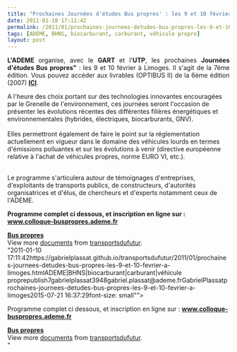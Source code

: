 ```yaml
---
title: "Prochaines Journées d'études Bus propres' : les 9 et 10 février à Limoges'"
date: 2011-01-10 17:11:42
permalink: /2011/01/prochaines-journees-detudes-bus-propres-les-9-et-10-fevrier-a-limoges.html
tags: [ADEME, BHNS, biocarburant, carburant, véhicule propre]
layout: post
---
```


<p><span style="font-family: Arial;font-size: small"><span style="font-family: Arial;font-size: small"> <p dir="ltr" style="text-align: justify"><strong>L'ADEME </strong>organise, avec le <strong>GART </strong>et l'<strong>UTP</strong>, les prochaines <strong>Journées d'études Bus propres"</strong> : les 9 et 10 février à Limoges. Il s'agit de la 7ème édition. Vous pouvez accéder aux livrables (OPTIBUS II) de la 6ème édition (2007) <strong><a href=""http://www2.ademe.fr/servlet/getDoc?cid=96&m=3&id=48657&p1=00&p2=12&ref=17597"" target=""_blank"">ICI</a></strong>.</p> </span></span></p> <p dir=""ltr"" style=""text-align: justify"">A l'heure des choix portant sur des technologies innovantes encouragées par le Grenelle de l'environnement, ces journées seront l'occasion de présenter les évolutions récentes des différentes filières énergétiques et environnementales (hybrides, électriques, biocarburants, GNV). <br /><br />Elles permettront également de faire le point sur la réglementation actuellement en vigueur dans le domaine des véhicules lourds en termes d'émissions polluantes et sur les évolutions à venir (directive européenne relative à l'achat de véhicules propres, norme EURO VI, etc.). </p>  <!--more-->  <br />Le programme s'articulera autour de témoignages d'entreprises, d'exploitants de transports publics, de constructeurs, d'autorités organisatrices et d'élus, de chercheurs et d'experts notamment ceux de l'ADEME. <p><strong><span style=""font-family: Arialfont-size: small""><span style=""font-family: Arialfont-size: small""><span style=""font-family: Arialfont-size: small""> <p>Programme complet ci dessous, et inscription en ligne sur : <a href=""http://trc.emv2.com/HS?a=ENX7CqBfLjRL8SA9MKLOmVfnGHxKD9SYJPcStGb5lw8W0bBhOG5mpqVsje_Hhe-s_FM3""><strong><span style=""text-decoration: underline""><strong><span style=""text-decoration: underline""><span style=""font-family: Arialcolor: #0000fffont-size: small""><strong><span style=""text-decoration: underline""><span style=""font-family: Arialcolor: #0000fffont-size: small""><strong><span style=""text-decoration: underline""><span style=""font-family: Arialcolor: #0000fffont-size: small"">www.colloque-buspropres.ademe.fr</span></span></strong></span></span></strong></span></span></strong></span></strong></a><span style=""font-family: Arialfont-size: small""> </span></p> </span></span></span></strong></p> <div id=""__ss_6506677"" style=""width: 477px""><strong style=""margin: 12px 0 4px""><a href=""http://www.slideshare.net/transportsdufutur/bus-propres"" title=""Bus propres"">Bus propres</a></strong>         <div style=""padding: 5px 0 12px"">View more <a href=""http://www.slideshare.net/"">documents</a> from <a href=""http://www.slideshare.net/transportsdufutur"">transportsdufutur</a>.</div> </div>"2011-01-10 17:11:42https://gabrielplassat.github.io/transportsdufutur/2011/01/prochaines-journees-detudes-bus-propres-les-9-et-10-fevrier-a-limoges.htmlADEME|BHNS|biocarburant|carburant|véhicule proprepublish7gabrielplassat3948gabriel.plassat@ademe.frGabrielPlassatprochaines-journees-detudes-bus-propres-les-9-et-10-fevrier-a-limoges2015-07-21 16:37:29font-size: small""> <p>Programme complet ci dessous, et inscription en ligne sur : <a href=""http://trc.emv2.com/HS?a=ENX7CqBfLjRL8SA9MKLOmVfnGHxKD9SYJPcStGb5lw8W0bBhOG5mpqVsje_Hhe-s_FM3""><strong><span style=""text-decoration: underline""><strong><span style=""text-decoration: underline""><span style=""font-family: Arialfont-size: small""><strong><span style=""text-decoration: underline""><span style=""font-family: Arialfont-size: small""><strong><span style=""text-decoration: underline""><span style=""font-family: Arialfont-size: small"">www.colloque-buspropres.ademe.fr</span></span></strong></span></span></strong></span></span></strong></span></strong></a><span style=""font-family: Arialfont-size: small""> </span></p> </span></span></span></strong></p> <div id=""__ss_6506677"" style=""width: 477px""><strong style=""margin: 12px 0 4px""><a href=""http://www.slideshare.net/transportsdufutur/bus-propres"" title=""Bus propres"">Bus propres</a></strong>         <div style=""padding: 5px 0 12px"">View more <a href=""http://www.slideshare.net/"">documents</a> from <a href=""http://www.slideshare.net/transportsdufutur"">transportsdufutur</a>.</div> </div>"
